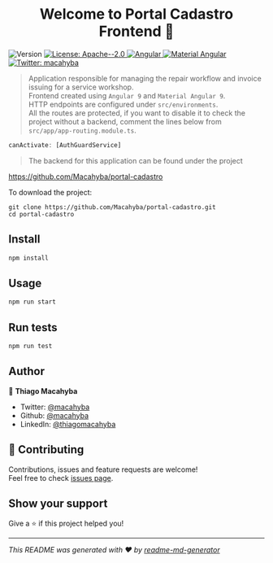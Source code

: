 <h1 align="center">Welcome to Portal Cadastro Frontend 👋</h1>
<p>
  <img alt="Version" src="https://img.shields.io/badge/version-1.7-blue.svg?cacheSeconds=2592000" />
  <a href="#" target="_blank">
    <img alt="License: Apache--2.0" src="https://img.shields.io/badge/License-Apache--2.0-yellow.svg" />
  </a>
  <a href="https://angular.io/" target="_blank">
    <img alt="Angular" src="https://img.shields.io/badge/@angular-9.1.11-green" />
  </a>
  <a href="https://material.angular.io/" target="_blank">
    <img alt="Material Angular" src="https://img.shields.io/badge/@angular/material-9.2.4-green" />  
  </a>
  <a href="https://twitter.com/macahyba" target="_blank">
    <img alt="Twitter: macahyba" src="https://img.shields.io/twitter/follow/macahyba.svg?style=social" />
  </a>
</p>


> Application responsible for managing the repair workflow and invoice issuing for a service workshop. <br />
> Frontend created using `Angular 9` and `Material Angular 9`. <br />
> HTTP endpoints are configured under `src/environments`. <br />
> All the routes are protected, if you want to disable it to check the project without a backend, comment the lines below from `src/app/app-routing.module.ts`.
```js
canActivate: [AuthGuardService]
```

> The backend for this application can be found under the project

https://github.com/Macahyba/portal-cadastro

To download the project:

```
git clone https://github.com/Macahyba/portal-cadastro.git
cd portal-cadastro
```

## Install

```sh
npm install
```

## Usage

```sh
npm run start
```

## Run tests

```sh
npm run test
```

## Author

👤 **Thiago Macahyba**

* Twitter: [@macahyba](https://twitter.com/macahyba)
* Github: [@macahyba](https://github.com/macahyba)
* LinkedIn: [@thiagomacahyba](https://linkedin.com/in/thiagomacahyba)

## 🤝 Contributing

Contributions, issues and feature requests are welcome!<br />Feel free to check [issues page](https://github.com/Macahyba/portal-cadastro-frontend/issues). 

## Show your support

Give a ⭐️ if this project helped you!

***
_This README was generated with ❤️ by [readme-md-generator](https://github.com/kefranabg/readme-md-generator)_
